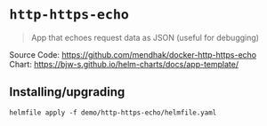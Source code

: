 # `http-https-echo`
> App that echoes request data as JSON (useful for debugging)

Source Code: https://github.com/mendhak/docker-http-https-echo  
Chart: https://bjw-s.github.io/helm-charts/docs/app-template/

## Installing/upgrading

```shell
helmfile apply -f demo/http-https-echo/helmfile.yaml
```
